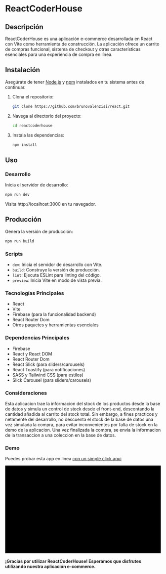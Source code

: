 # ReactCoderHouse


## Descripción

ReactCoderHouse es una aplicación e-commerce desarrollada en React con Vite como herramienta de construcción. La aplicación ofrece un carrito de compras funcional, sistema de checkout y otras características esenciales para una experiencia de compra en línea.

## Instalación

Asegúrate de tener [Node.js](https://nodejs.org/) y [npm](https://www.npmjs.com/) instalados en tu sistema antes de continuar.

1. Clona el repositorio:

    ```bash
    git clone https://github.com/brunovalenzisi/react.git
    ```

2. Navega al directorio del proyecto:

    ```bash
    cd reactcoderhouse
    ```

3. Instala las dependencias:


    ```bash
    npm install
    

## Uso

### Desarrollo

Inicia el servidor de desarrollo:

```bash 
npm run dev
```
    
Visita http://localhost:3000 en tu navegador.

  


## Producción

Genera la versión de producción:
```bash
npm run build
```

    

### Scripts

- `dev`: Inicia el servidor de desarrollo con Vite.
- `build`: Construye la versión de producción.
- `lint`: Ejecuta ESLint para linting del código.
- `preview`: Inicia Vite en modo de vista previa.

### Tecnologías Principales

- React
- Vite
- Firebase (para la funcionalidad backend)
- React Router Dom
- Otros paquetes y herramientas esenciales

### Dependencias Principales

- Firebase
- React y React DOM
- React Router Dom
- React Slick (para sliders/carousels)
- React Toastify (para notificaciones)
- SASS y Tailwind CSS (para estilos)
- Slick Carousel (para sliders/carousels)

### Consideraciones

Esta aplicacion trae la informacion del stock de los productos desde la base de datos y
simula un control de stock desde el front-end, descontando la cantidad añadida al carrito del stock total.
Sin embargo, a fines practicos y netamente del desarrollo, no descuenta el stock de la base de datos una vez simulada la compra,
para evitar inconvenientes por falta de stock en la demo de la aplicacion.
Una vez finalizada la compra, se envia la informacion de la transaccion a una coleccion en la base de datos.



### Demo
Puedes probar esta app en linea [con un simple click aqui](https://react-five-mu.vercel.app/) 



![Clip que demuestra la funcionalidad del firestore](public/demo.gif)


**¡Gracias por utilizar ReactCoderHouse! Esperamos que disfrutes utilizando nuestra aplicación e-commerce.**